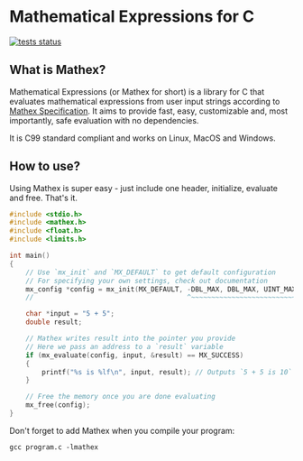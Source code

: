 # Mathematical Expressions for C

[![tests status](https://github.com/capsey/mathex-c/actions/workflows/tests.yml/badge.svg)](https://github.com/capsey/mathex-c/actions/workflows/tests.yml)

## What is Mathex?

Mathematical Expressions (or Mathex for short) is a library for C that evaluates mathematical expressions from user input strings according to [Mathex Specification](https://github.com/capsey/mathex). It aims to provide fast, easy, customizable and, most importantly, safe evaluation with no dependencies.

It is C99 standard compliant and works on Linux, MacOS and Windows.

## How to use?

Using Mathex is super easy - just include one header, initialize, evaluate and free. That's it.

```c
#include <stdio.h>
#include <mathex.h>
#include <float.h>
#include <limits.h>

int main()
{
    // Use `mx_init` and `MX_DEFAULT` to get default configuration
    // For specifying your own settings, check out documentation
    mx_config *config = mx_init(MX_DEFAULT, -DBL_MAX, DBL_MAX, UINT_MAX, UINT_MAX);
    //                                      ^~~~~~~~~~~~~~~~~~~~~~~~~~~~~~~~~~~~~ this looks ugly

    char *input = "5 + 5";
    double result;

    // Mathex writes result into the pointer you provide
    // Here we pass an address to a `result` variable
    if (mx_evaluate(config, input, &result) == MX_SUCCESS)
    {
        printf("%s is %lf\n", input, result); // Outputs `5 + 5 is 10`
    }

    // Free the memory once you are done evaluating
    mx_free(config);
}
```

Don't forget to add Mathex when you compile your program:

```shell
gcc program.c -lmathex
```
